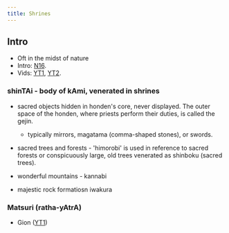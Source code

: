 ```yaml
---
title: Shrines
---
```


## Intro
- Oft in the midst of nature
- Intro: [N16](http://www.nippon.com/en/views/b05201/).
- Vids: [YT1](https://www.youtube.com/watch?v=BfI8RVjSQmw), [YT2](https://www.youtube.com/watch?v=RyVA7ywKTr8).

### shinTAi - body of kAmi, venerated in shrines
    
- sacred objects hidden in honden's core, never displayed. The outer space of the honden, where priests perform their duties, is called the gejin.
    - typically mirrors, magatama (comma-shaped stones), or swords.

- sacred trees and forests - 'himorobi' is used in reference to sacred forests or conspicuously large, old trees venerated as shinboku (sacred trees). 
- wonderful mountains - kannabi
- majestic rock formatiosn iwakura

### Matsuri (ratha-yAtrA)
- Gion ([YT1](https://www.youtube.com/watch?v=So86GfduQFI))

